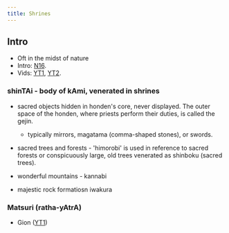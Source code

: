 ```yaml
---
title: Shrines
---
```


## Intro
- Oft in the midst of nature
- Intro: [N16](http://www.nippon.com/en/views/b05201/).
- Vids: [YT1](https://www.youtube.com/watch?v=BfI8RVjSQmw), [YT2](https://www.youtube.com/watch?v=RyVA7ywKTr8).

### shinTAi - body of kAmi, venerated in shrines
    
- sacred objects hidden in honden's core, never displayed. The outer space of the honden, where priests perform their duties, is called the gejin.
    - typically mirrors, magatama (comma-shaped stones), or swords.

- sacred trees and forests - 'himorobi' is used in reference to sacred forests or conspicuously large, old trees venerated as shinboku (sacred trees). 
- wonderful mountains - kannabi
- majestic rock formatiosn iwakura

### Matsuri (ratha-yAtrA)
- Gion ([YT1](https://www.youtube.com/watch?v=So86GfduQFI))

